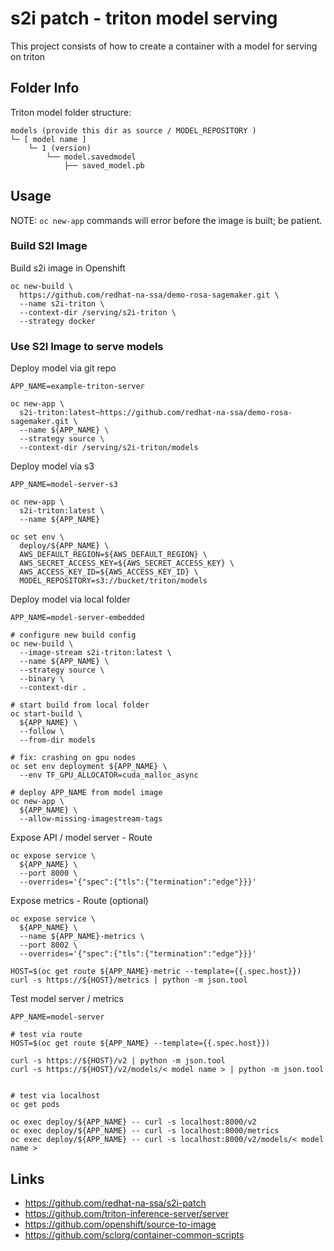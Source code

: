 # s2i patch - triton model serving

This project consists of how to create a container with a model for serving on triton

## Folder Info

Triton model folder structure:

```
models (provide this dir as source / MODEL_REPOSITORY )
└─ [ model name ]
    └─ 1 (version)
        └── model.savedmodel
            ├── saved_model.pb
```

## Usage

NOTE: `oc new-app` commands will error before the image is built; be patient.

### Build S2I Image

Build s2i image in Openshift

```
oc new-build \
  https://github.com/redhat-na-ssa/demo-rosa-sagemaker.git \
  --name s2i-triton \
  --context-dir /serving/s2i-triton \
  --strategy docker
```

### Use S2I Image to serve models

Deploy model via git repo

```
APP_NAME=example-triton-server

oc new-app \
  s2i-triton:latest~https://github.com/redhat-na-ssa/demo-rosa-sagemaker.git \
  --name ${APP_NAME} \
  --strategy source \
  --context-dir /serving/s2i-triton/models
```

Deploy model via s3

```
APP_NAME=model-server-s3

oc new-app \
  s2i-triton:latest \
  --name ${APP_NAME}

oc set env \
  deploy/${APP_NAME} \
  AWS_DEFAULT_REGION=${AWS_DEFAULT_REGION} \
  AWS_SECRET_ACCESS_KEY=${AWS_SECRET_ACCESS_KEY} \
  AWS_ACCESS_KEY_ID=${AWS_ACCESS_KEY_ID} \
  MODEL_REPOSITORY=s3://bucket/triton/models
```


Deploy model via local folder

```
APP_NAME=model-server-embedded

# configure new build config
oc new-build \
  --image-stream s2i-triton:latest \
  --name ${APP_NAME} \
  --strategy source \
  --binary \
  --context-dir .
```

```
# start build from local folder
oc start-build \
  ${APP_NAME} \
  --follow \
  --from-dir models

# fix: crashing on gpu nodes
oc set env deployment ${APP_NAME} \
  --env TF_GPU_ALLOCATOR=cuda_malloc_async
```

```
# deploy APP_NAME from model image
oc new-app \
  ${APP_NAME} \
  --allow-missing-imagestream-tags
```

Expose API / model server - Route

```
oc expose service \
  ${APP_NAME} \
  --port 8000 \
  --overrides='{"spec":{"tls":{"termination":"edge"}}}'
```

Expose metrics  - Route (optional)

```
oc expose service \
  ${APP_NAME} \
  --name ${APP_NAME}-metrics \
  --port 8002 \
  --overrides='{"spec":{"tls":{"termination":"edge"}}}'

HOST=$(oc get route ${APP_NAME}-metric --template={{.spec.host}})
curl -s https://${HOST}/metrics | python -m json.tool
```

Test model server / metrics

```
APP_NAME=model-server

# test via route
HOST=$(oc get route ${APP_NAME} --template={{.spec.host}})

curl -s https://${HOST}/v2 | python -m json.tool
curl -s https://${HOST}/v2/models/< model name > | python -m json.tool


# test via localhost
oc get pods

oc exec deploy/${APP_NAME} -- curl -s localhost:8000/v2
oc exec deploy/${APP_NAME} -- curl -s localhost:8000/metrics
oc exec deploy/${APP_NAME} -- curl -s localhost:8000/v2/models/< model name >
```

## Links

- https://github.com/redhat-na-ssa/s2i-patch
- https://github.com/triton-inference-server/server
- https://github.com/openshift/source-to-image
- https://github.com/sclorg/container-common-scripts
